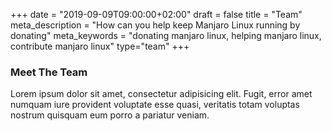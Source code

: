 +++
date = "2019-09-09T09:00:00+02:00"
draft = false
title = "Team"
meta_description = "How can you help keep Manjaro Linux running by donating"
meta_keywords = "donating manjaro linux, helping manjaro linux, contribute manjaro linux"
type="team"
+++

### Meet The Team

Lorem ipsum dolor sit amet, consectetur adipisicing elit.
    Fugit, error amet numquam iure provident voluptate esse quasi, veritatis totam voluptas nostrum quisquam
    eum porro a pariatur veniam.

